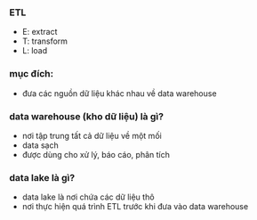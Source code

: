 ### ETL
- E: extract
- T: transform
- L: load

### mục đích:
- đưa các nguồn dữ liệu khác nhau về data warehouse

### data warehouse (kho dữ liệu) là gì?
- nơi tập trung tất cả dữ liệu về một mối
- data sạch
- được dùng cho xử lý, báo cáo, phân tích

### data lake là gì?
- data lake là nơi chứa các dữ liệu thô
- nơi thực hiện quá trình ETL trước khi đưa vào data warehouse

